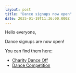 ```yaml
---
layout: post
title: "Dance signups now open"
date: 2025-01-19T11:36:00.000Z
---
```


Hello everyone,

Dance signups are now open! 

You can find them here:
- [Charity Dance Off](https://forms.gle/QfnqpfRttcDxiUHb8)
- [Dance Competition](https://forms.gle/jXQcgPM8fyLc8mw77)